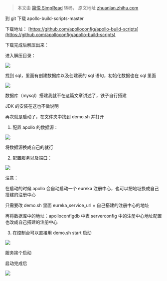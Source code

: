 > 本文由 [简悦 SimpRead](http://ksria.com/simpread/) 转码， 原文地址 [zhuanlan.zhihu.com](https://zhuanlan.zhihu.com/p/439646981)

到 git 下载 apollo-build-scripts-master

下载地址： [https://github.com/apolloconfig/apollo-build-scripts](https://github.com/apolloconfig/apollo-build-scripts)

下载完成后解压出来：

进入解压目录：

![](https://pic4.zhimg.com/v2-0d7d19acfdacdd06c6a697a95b56d227_b.jpg)

找到 sql，里面有创建数据库以及创建表的 sql 语句，初始化数据也在 sql 里面

![](https://pic1.zhimg.com/v2-15c9075f69f80740b370645cbba34310_b.png)

数据库（mysql）搭建我就不在这篇文章讲述了，铁子自行搭建

JDK 的安装在这也不做说明

再次就是启动了，在文件夹中找到 demo.sh 并打开

1. 配置 apollo 的数据源：

![](https://pic1.zhimg.com/v2-0228a79ce2628449e076bc961d1f8954_b.png)

将数据源换成自己的就行

2. 配置服务以及端口：

![](https://pic2.zhimg.com/v2-86f706288cbd5b7345abf1bb160f4f59_b.jpg)

注意：

在启动的时候 apollo 会自动启动一个 eureka 注册中心，也可以把地址换成自己搭建的注册中心

只需要改 demo.sh 里面 eureka_service_url = 自己搭建的注册中心的地址

再将数据库中的地址：apolloconfigdb 中表 serverconfig 中的注册中心地址配置也改成自己搭建的注册中心

3. 在控制台可以直接用 demo.sh start 启动

![](https://pic4.zhimg.com/v2-4e8668617aec16f1f5d2a7df0e816aa7_b.jpg)

服务挨个启动

启动完成后

![](https://pic3.zhimg.com/v2-3ec9e302fc4593eb966e680f9ff58ad6_b.jpg)